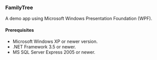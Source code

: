 ### FamilyTree

A demo app using Microsoft Windows Presentation Foundation (WPF).

#### Prerequisites
 - Microsoft Windows XP or newer version.
 - .NET Framework 3.5 or newer.
 - MS SQL Server Express 2005 or newer.
